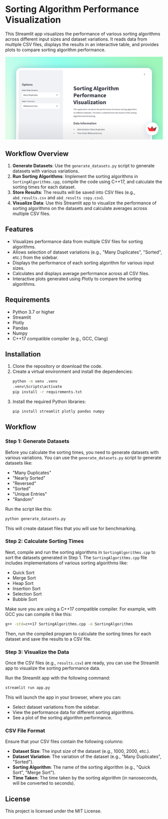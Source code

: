 # Sorting Algorithm Performance Visualization

This Streamlit app visualizes the performance of various sorting algorithms across different input sizes and dataset variations. It reads data from multiple CSV files, displays the results in an interactive table, and provides plots to compare sorting algorithm performance.

![](screenshots/screenshot_1.png)

## Workflow Overview

1. **Generate Datasets**: Use the `generate_datasets.py` script to generate datasets with various variations.
2. **Run Sorting Algorithms**: Implement the sorting algorithms in `SortingAlgorithms.cpp`, compile the code using C++17, and calculate the sorting times for each dataset.
3. **Store Results**: The results will be saved into CSV files (e.g., `abd_results.csv` and `abd_results copy.csv`).
4. **Visualize Data**: Use this Streamlit app to visualize the performance of sorting algorithms on the datasets and calculate averages across multiple CSV files.

## Features

- Visualizes performance data from multiple CSV files for sorting algorithms.
- Allows selection of dataset variations (e.g., "Many Duplicates", "Sorted", etc.) from the sidebar.
- Displays the performance of each sorting algorithm for various input sizes.
- Calculates and displays average performance across all CSV files.
- Interactive plots generated using Plotly to compare the sorting algorithms.

## Requirements

- Python 3.7 or higher
- Streamlit
- Plotly
- Pandas
- Numpy
- C++17 compatible compiler (e.g., GCC, Clang)

## Installation

1. Clone the repository or download the code.
2. Create a virtual environment and install the dependencies:
   ```bash
   python -m venv .venv
   .venv\Scripts\activate
   pip install -r requirements.txt
   ```
3. Install the required Python libraries:
   ```bash
   pip install streamlit plotly pandas numpy
   ```

## Workflow

### Step 1: Generate Datasets

Before you calculate the sorting times, you need to generate datasets with various variations. You can use the `generate_datasets.py` script to generate datasets like:

- "Many Duplicates"
- "Nearly Sorted"
- "Reversed"
- "Sorted"
- "Unique Entries"
- "Random"

Run the script like this:

```bash
python generate_datasets.py
```

This will create dataset files that you will use for benchmarking.

### Step 2: Calculate Sorting Times

Next, compile and run the sorting algorithms in `SortingAlgorithms.cpp` to sort the datasets generated in Step 1. The `SortingAlgorithms.cpp` file includes implementations of various sorting algorithms like:

- Quick Sort
- Merge Sort
- Heap Sort
- Insertion Sort
- Selection Sort
- Bubble Sort

Make sure you are using a C++17 compatible compiler. For example, with GCC you can compile it like this:

```bash
g++ -std=c++17 SortingAlgorithms.cpp -o SortingAlgorithms
```

Then, run the compiled program to calculate the sorting times for each dataset and save the results to a CSV file.

### Step 3: Visualize the Data

Once the CSV files (e.g., `results.csv`) are ready, you can use the Streamlit app to visualize the sorting performance data.

Run the Streamlit app with the following command:

```bash
streamlit run app.py
```

This will launch the app in your browser, where you can:

- Select dataset variations from the sidebar.
- View the performance data for different sorting algorithms.
- See a plot of the sorting algorithm performance.

### CSV File Format

Ensure that your CSV files contain the following columns:

- **Dataset Size**: The input size of the dataset (e.g., 1000, 2000, etc.).
- **Dataset Variation**: The variation of the dataset (e.g., "Many Duplicates", "Sorted").
- **Sorting Algorithm**: The name of the sorting algorithm (e.g., "Quick Sort", "Merge Sort").
- **Time Taken**: The time taken by the sorting algorithm (in nanoseconds, will be converted to seconds).

## License

This project is licensed under the MIT License.
